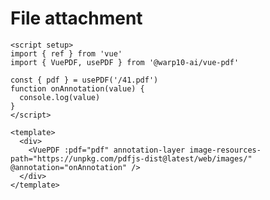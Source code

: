 # File attachment

```vue
<script setup>
import { ref } from 'vue'
import { VuePDF, usePDF } from '@warp10-ai/vue-pdf'

const { pdf } = usePDF('/41.pdf')
function onAnnotation(value) {
  console.log(value)
}
</script>

<template>
  <div>
    <VuePDF :pdf="pdf" annotation-layer image-resources-path="https://unpkg.com/pdfjs-dist@latest/web/images/" @annotation="onAnnotation" />
  </div>
</template>
```
<ClientOnly>
  <AnnoAttachment />
</ClientOnly>
